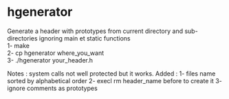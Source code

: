# hgenerator
Generate a header with prototypes from current directory and sub-directories ignoring main et static functions  
1- make  
2- cp hgenerator where_you_want  
3- ./hgenerator your_header.h  
  
Notes : system calls not well protected but it works.
Added : 
1- files name sorted by alphabetical order
2- execl rm header_name before to create it
3- ignore comments as prototypes
